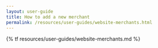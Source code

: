 ```yaml
---
layout: user-guide
title: How to add a new merchant
permalink: /resources/user-guides/website-merchants.html
---
```


{% tf resources/user-guides/website-merchants.md %}